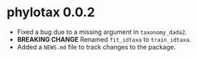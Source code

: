 # phylotax 0.0.2

* Fixed a bug due to a missing argument in `taxonomy_dada2`.
* **BREAKING CHANGE** Renamed `fit_idtaxa` to `train_idtaxa`.
* Added a `NEWS.md` file to track changes to the package.
